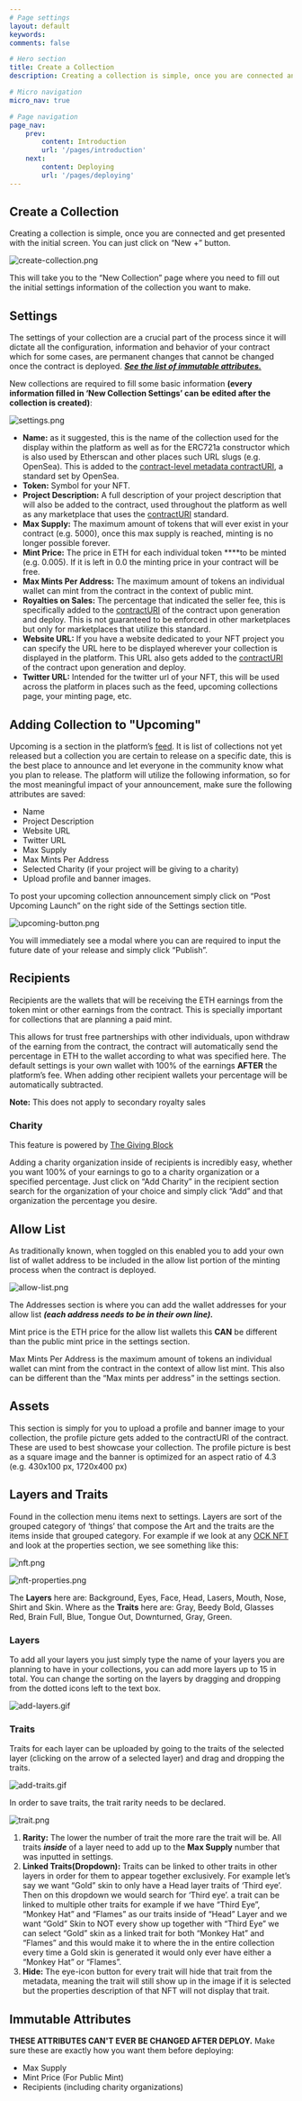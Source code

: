 ```yaml
---
# Page settings
layout: default
keywords:
comments: false

# Hero section
title: Create a Collection
description: Creating a collection is simple, once you are connected and get presented with the initial screen.

# Micro navigation
micro_nav: true

# Page navigation
page_nav:
    prev:
        content: Introduction
        url: '/pages/introduction'
    next:
        content: Deploying
        url: '/pages/deploying'
---
```


## Create a Collection

Creating a collection is simple, once you are connected and get presented with the initial screen. You can just click on “New +” button.

![create-collection.png](./assets/create-collection.png)

This will take you to the “New Collection” page where you need to fill out the initial settings information of the collection you want to make.

## Settings

The settings of your collection are a crucial part of the process since it will dictate all the configuration, information and behavior of your contract which for some cases, are permanent changes that cannot be changed once the contract is deployed. [***See the list of immutable attributes.***](#immutable-attributes)

New collections are required to fill some basic information **(every information filled in ‘New Collection Settings’ can be edited after the collection is created)**:

![settings.png](./assets/settings.png)

- **Name:** as it suggested, this is the name of the collection used for the display within the platform as well as for the ERC721a constructor which is also used by Etherscan and other places such URL slugs (e.g. OpenSea). This is added to the [contract-level metadata contractURI](https://docs.opensea.io/docs/contract-level-metadata), a standard set by OpenSea.
- **Token:** Symbol for your NFT.
- **Project Description:** A full description of your project description that will also be added to the contract, used throughout the platform as well as any marketplace that uses the [contractURI](https://docs.opensea.io/docs/contract-level-metadata) standard.
- **Max Supply:** The maximum amount of tokens that will ever exist in your contract (e.g. 5000), once this max supply is reached, minting is no longer possible forever.
- **Mint Price:** The price in ETH for each individual token ****to be minted (e.g. 0.005). If it is left in 0.0 the minting price in your contract will be free.
- **Max Mints Per Address:** The maximum amount of tokens an individual wallet can mint from the contract in the context of public mint.
- **Royalties on Sales:** The percentage that indicated the seller fee, this is specifically added to the [contractURI](https://docs.opensea.io/docs/contract-level-metadata) of the contract upon generation and deploy. This is not guaranteed to be enforced in other marketplaces but only for marketplaces that utilize this standard.
- **Website URL:** If you have a website dedicated to your NFT project you can specify the URL here to be displayed wherever your collection is displayed in the platform. This URL also gets added to the [contractURI](https://docs.opensea.io/docs/contract-level-metadata) of the contract upon generation and deploy.
- **Twitter URL:** Intended for the twitter url of your NFT, this will be used across the platform in places such as the feed, upcoming collections page, your minting page, etc.

## Adding Collection to "Upcoming"

Upcoming is a section in the platform’s [feed](https://app.indelible.xyz/feed). It is list of collections not yet released but a collection you are certain to release on a specific date, this is the best place to announce and let everyone in the community know what you plan to release. The platform will utilize the following information, so for the most meaningful impact of your announcement, make sure the following attributes are saved:

- Name
- Project Description
- Website URL
- Twitter URL
- Max Supply
- Max Mints Per Address
- Selected Charity (if your project will be giving to a charity)
- Upload profile and banner images.

To post your upcoming collection announcement simply click on “Post Upcoming Launch” on the right side of the Settings section title.

![upcoming-button.png](./assets/upcoming-button.png)

You will immediately see a modal where you can are required to input the future date of your release and simply click “Publish”.

## Recipients

Recipients are the wallets that will be receiving the ETH earnings from the token mint or other earnings from the contract. This is specially important for collections that are planning a paid mint.

This allows for trust free partnerships with other individuals, upon withdraw of the earning from the contract, the contract will automatically send the percentage in ETH to the wallet according to what was specified here. The default settings is your own wallet with 100% of the earnings **AFTER** the platform’s fee. When adding other recipient wallets your percentage will be automatically subtracted.

**Note:** This does not apply to secondary royalty sales

### Charity

This feature is powered by [The Giving Block](https://thegivingblock.com/)

Adding a charity organization inside of recipients is incredibly easy, whether you want 100% of your earnings to go to a charity organization or a specified percentage. Just click on “Add Charity” in the recipient section search for the organization of your choice and simply click “Add” and that organization the percentage you desire.

## Allow List

As traditionally known, when toggled on this enabled you to add your own list of wallet address to be included in the allow list portion of the minting process when the contract is deployed. 

![allow-list.png](./assets/allow-list.png)

The Addresses section is where you can add the wallet addresses for your allow list ***(each address needs to be in their own line).***

Mint price is the ETH price for the allow list wallets this **CAN** be different than the public mint price in the settings section.

Max Mints Per Address is the maximum amount of tokens an individual wallet can mint from the contract in the context of allow list mint. This also can be different than the “Max mints per address” in the settings section.

## Assets

This section is simply for you to upload a profile and banner image to your collection, the profile picture gets added to the contractURI of the contract. These are used to best showcase your collection. The profile picture is best as a square image and the banner is optimized for an aspect ratio of 4.3 (e.g. 430x100 px, 1720x400 px)

## Layers and Traits

Found in the collection menu items next to settings. Layers are sort of the grouped category of ‘things’ that compose the Art and the traits are the items inside that grouped category. For example if we look at any [OCK NFT](https://opensea.io/collection/onchainkevin) and look at the properties section, we see something like this:

![nft.png](./assets/nft.png)

![nft-properties.png](./assets/nft-properties.png)

The **Layers** here are: Background, Eyes, Face, Head, Lasers, Mouth, Nose, Shirt and Skin. Where as the **Traits** here are: Gray, Beedy Bold, Glasses Red, Brain Full, Blue, Tongue Out, Downturned, Gray, Green. 

### Layers

To add all your layers you just simply type the name of your layers you are planning to have in your collections, you can add more layers up to 15 in total. You can change the sorting on the layers by dragging and dropping from the dotted icons left to the text box.

![add-layers.gif](./assets/add-layers.gif)

### Traits

Traits for each layer can be uploaded by going to the traits of the selected layer (clicking on the arrow of a selected layer) and drag and dropping the traits.

![add-traits.gif](./assets/add-traits.gif)

In order to save traits, the trait rarity needs to be declared.

![trait.png](./assets/trait.png)

1. **Rarity:** The lower the number of trait the more rare the trait will be. All traits ***inside*** of a layer need to add up to the **Max Supply** number that was inputted in settings.
2. **Linked Traits(Dropdown):** Traits can be linked to other traits in other layers in order for them to appear together exclusively. For example let’s say we want “Gold” skin to only have a Head layer traits of ‘Third eye’. Then on this dropdown we would search for ‘Third eye’. a trait can be linked to multiple other traits for example if we have “Third Eye”, “Monkey Hat” and “Flames” as our traits inside of “Head” Layer and we want “Gold” Skin to NOT every show up together with “Third Eye” we can select “Gold” skin as a linked trait for both “Monkey Hat” and “Flames” and this would make it to where the in the entire collection every time a Gold skin is generated it would only ever have either a “Monkey Hat” or “Flames”.
3. **Hide:** The eye-icon button for every trait will hide that trait from the metadata, meaning the trait will still show up in the image if it is selected but the properties description of that NFT will not display that trait.

## Immutable Attributes

**THESE ATTRIBUTES CAN'T EVER BE CHANGED AFTER DEPLOY.** Make sure these are exactly how you want them before deploying:
- Max Supply
- Mint Price (For Public Mint)
- Recipients (including charity organizations)
